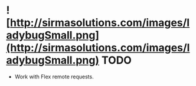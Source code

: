 # ![http://sirmasolutions.com/images/ladybugSmall.png](http://sirmasolutions.com/images/ladybugSmall.png) TODO #


  * Work with Flex remote requests.